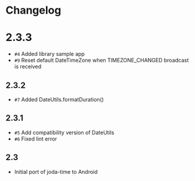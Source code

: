 # Changelog

# 2.3.3

* `#4` Added library sample app
* `#9` Reset default DateTimeZone when TIMEZONE_CHANGED broadcast is received

## 2.3.2

* `#7` Added DateUtils.formatDuration()

## 2.3.1

* `#5` Add compatibility version of DateUtils
* `#6` Fixed lint error

## 2.3

* Initial port of joda-time to Android